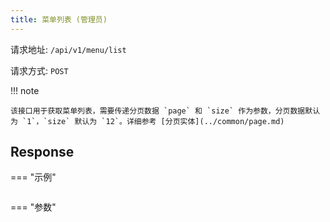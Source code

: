 ```yaml
---
title: 菜单列表 (管理员)
---
```


请求地址: `/api/v1/menu/list`

请求方式: `POST`

!!! note

    该接口用于获取菜单列表，需要传递分页数据 `page` 和 `size` 作为参数，分页数据默认为 `1`，`size` 默认为 `12`。详细参考 [分页实体](../common/page.md)

## Response

=== "示例"

```json

```

=== "参数"
